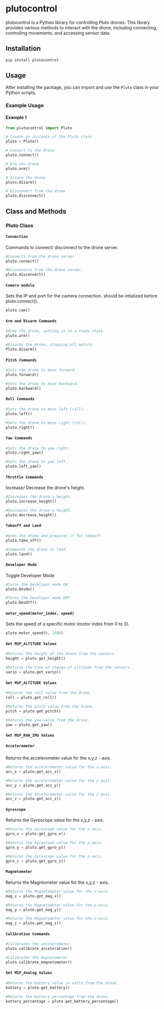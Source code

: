 # plutocontrol

plutocontrol is a Python library for controlling Pluto drones. This library provides various methods to interact with the drone, including connecting, controlling movements, and accessing sensor data.

## Installation

```bash
pip install plutocontrol
```

## Usage

After installing the package, you can import and use the `Pluto` class in your Python scripts.

### Example Usage

#### Example 1

```python
from plutocontrol import Pluto

# Create an instance of the Pluto class
pluto = Pluto()

# Connect to the drone
pluto.connect()

# Arm the drone
pluto.arm()

# Disarm the drone
pluto.disarm()

# Disconnect from the drone
pluto.disconnect()
```


## Class and Methods

### Pluto Class


#### `Connection`

Commands to connect/ disconnect to the drone server.

```python
#Connects from the drone server.
pluto.connect()

#Disconnects from the drone server.
pluto.disconnect()
```

#### `Comera module`
Sets the IP and port for the camera connection. should be intialized before pluto.connect().

```python
pluto.cam()
```

#### `Arm and Disarm Commands`

```python
#Arms the drone, setting it to a ready state.
pluto.arm()

#Disarms the drone, stopping all motors.
Pluto.disarm()
```

#### `Pitch Commands`

```python
#Sets the drone to move forward.
pluto.forward()

#Sets the drone to move backward.
pluto.backward()
```

#### `Roll Commands`

```python
#Sets the drone to move left (roll).
pluto.left()

#Sets the drone to move right (roll).
pluto.right()
```

#### `Yaw Commands`

```python
#Sets the drone to yaw right.
pluto.right_yaw()

#Sets the drone to yaw left.
pluto.left_yaw()
```

#### `Throttle Commands`

Increase/ Decrease the drone's height.

```Python
#Increases the drone's height.
pluto.increase_height()

#Decreases the drone's height.
pluto.decrease_height()
```

#### `Takeoff and Land`

```Python
#Arms the drone and prepares it for takeoff.
pluto.take_off()

#Commands the drone to land.
pluto.land()
```

#### `Developer Mode`
Toggle Developer Mode

```Python
#Turns the Developer mode ON
pluto.DevOn()

#Turns the Developer mode OFF
pluto.DevOff()
```

#### `motor_speed(motor_index, speed)`
Sets the speed of a specific motor (motor index from 0 to 3).

```Python
pluto.motor_speed(0, 1500)
```

#### `Get MSP_ALTITUDE Values`

```python
#Returns the height of the drone from the sensors.
height = pluto.get_height()

#Returns the rate of change of altitude from the sensors.
vario = pluto.get_vario()
```

#### `Get MSP_ALTITUDE Values`

```python
#Returns the roll value from the drone.
roll = pluto.get_roll()

#Returns the pitch value from the drone.
pitch = pluto.get_pitch()

#Returns the yaw value from the drone.
yaw = pluto.get_yaw()
```

#### `Get MSP_RAW_IMU Values`

##### `Accelerometer`
Returns the accelerometer value for the x,y,z - axis.

```python
#Returns the accelerometer value for the x-axis.
acc_x = pluto.get_acc_x()

#Returns the accelerometer value for the y-axis.
acc_y = pluto.get_acc_y()

#Returns the accelerometer value for the z-axis.
acc_z = pluto.get_acc_z()
```

#### `Gyroscope`
Returns the Gyroscope value for the x,y,z - axis.

```python
#Returns the Gyroscope value for the x-axis.
gyro_x = pluto.get_gyro_x()

#Returns the Gyroscope value for the y-axis.
gyro_y = pluto.get_gyro_y()

#Returns the Gyroscope value for the z-axis.
gyro_z = pluto.get_gyro_z()
```

#### `Magnetometer`
Returns the Magntometer value for the x,y,z - axis.

```python
#Returns the Magnetometer value for the x-axis.
mag_x = pluto.get_mag_x()

#Returns the Magnetometer value for the y-axis.
mag_y = pluto.get_mag_y()

#Returns the Magnetometer value for the z-axis.
mag_z = pluto.get_mag_z()
```

#### `Calibration Commands`

```python
#Calibrates the accelerometer.
pluto.calibrate_acceleration()

#Calibrates the magnetometer.
pluto.calibrate_magnetometer()
```

#### `Get MSP_Analog Values`

```python
#Returns the battery value in volts from the drone.
battery = pluto.get_battery()

#Returns the battery percentage from the drone.
battery_percentage = pluto.get_battery_percentage()
```
